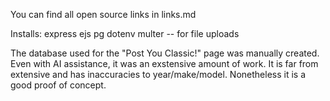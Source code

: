 You can find all open source links in links.md


Installs: 
    express
    ejs
    pg
    dotenv
    multer -- for file uploads


The database used for the "Post You Classic!" page was manually created. Even with AI assistance, it was an exstensive amount of work. It is far from extensive and has inaccuracies to year/make/model. Nonetheless it is a good proof of concept.